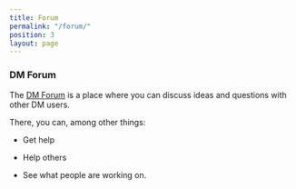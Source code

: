 ```yaml
---
title: Forum
permalink: "/forum/"
position: 3
layout: page
---
```


### DM Forum

The [DM Forum](http://forum.digitalmappa.org/) is a place where you can discuss ideas and questions with other DM users.

There, you can, among other things:

* Get help

* Help others

* See what people are working on.